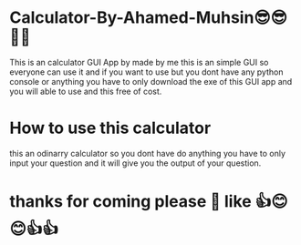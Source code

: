 # Calculator-By-Ahamed-Muhsin😎😎📠📠
This is an calculator GUI App by made by me this is an simple GUI so everyone can use it and if you want to use but you dont have any python console or anything you have to only download the exe of this GUI app and you will able to use and this free of cost.

# How to use this calculator
this an odinarry calculator so you dont have do anything you have to only input your question and it will give you the output of your question.

# thanks for coming please 🙏 like 👍😊😊👍👍
